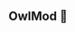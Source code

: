## OwlMod 🦉

<!--

The Orginizion that helps run the Scratch 3 mod, OwlMod

To contact us feel free to email us at owlmodstaff@gmail.com

## Please feel free to become a Supporter 🌟

owlmod.github.io/supporter.html

Or support the projects were based on!

TurboWarp : https://github.com/sponsors/GarboMuffin

Scartch Foundation : https://www.scratchfoundation.org/donate

-->
